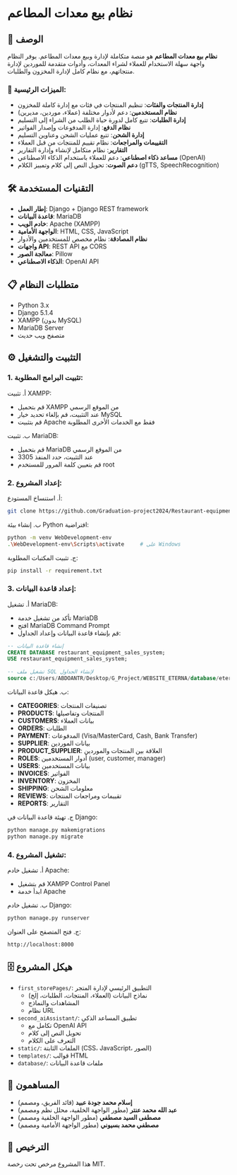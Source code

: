 # نظام بيع معدات المطاعم

## 📖 الوصف
**نظام بيع معدات المطاعم** هو منصة متكاملة لإدارة وبيع معدات المطاعم. يوفر النظام واجهة سهلة الاستخدام للعملاء لشراء المعدات، وأدوات متقدمة للموردين لإدارة منتجاتهم، مع نظام كامل لإدارة المخزون والطلبات.

### 🎯 الميزات الرئيسية:
- **إدارة المنتجات والفئات**: تنظيم المنتجات في فئات مع إدارة كاملة للمخزون
- **نظام المستخدمين**: دعم لأدوار مختلفة (عملاء، موردين، مديرين)
- **إدارة الطلبات**: تتبع كامل لدورة حياة الطلب من الشراء إلى التسليم
- **نظام الدفع**: إدارة المدفوعات وإصدار الفواتير
- **إدارة الشحن**: تتبع عمليات الشحن وعناوين التسليم
- **التقييمات والمراجعات**: نظام تقييم للمنتجات من قبل العملاء
- **التقارير**: نظام متكامل لإنشاء وإدارة التقارير
- **مساعد ذكاء اصطناعي**: دعم للعملاء باستخدام الذكاء الاصطناعي (OpenAI)
- **دعم الصوت**: تحويل النص إلى كلام وتمييز الكلام (gTTS, SpeechRecognition)

## 🛠️ التقنيات المستخدمة
- **إطار العمل**: Django + Django REST framework
- **قاعدة البيانات**: MariaDB
- **خادم الويب**: Apache (XAMPP)
- **الواجهة الأمامية**: HTML, CSS, JavaScript
- **نظام المصادقة**: نظام مخصص للمستخدمين والأدوار
- **واجهات API**: REST API مع CORS
- **معالجة الصور**: Pillow
- **الذكاء الاصطناعي**: OpenAI API

## 📋 متطلبات النظام
- Python 3.x
- Django 5.1.4
- XAMPP (بدون MySQL)
- MariaDB Server
- متصفح ويب حديث

## ⚙️ التثبيت والتشغيل

### 1. تثبيت البرامج المطلوبة:

أ. تثبيت XAMPP:
- قم بتحميل XAMPP من الموقع الرسمي
- عند التثبيت، قم بإلغاء تحديد خيار MySQL
- قم بتثبيت Apache فقط مع الخدمات الأخرى المطلوبة

ب. تثبيت MariaDB:
- قم بتحميل MariaDB من الموقع الرسمي
- عند التثبيت، حدد المنفذ 3305
- قم بتعيين كلمة المرور للمستخدم root

### 2. إعداد المشروع:

أ. استنساخ المستودع:
```bash
git clone https://github.com/Graduation-project2024/Restaurant-equipment-sales-system.git
```

ب. إنشاء بيئة Python افتراضية:
```bash
python -m venv WebDevelopment-env
.\WebDevelopment-env\Scripts\activate     # على Windows
```

ج. تثبيت المكتبات المطلوبة:
```bash
pip install -r requirement.txt
```

### 3. إعداد قاعدة البيانات:

أ. تشغيل MariaDB:
- تأكد من تشغيل خدمة MariaDB
- افتح MariaDB Command Prompt
- قم بإنشاء قاعدة البيانات وإعداد الجداول:
```sql
-- إنشاء قاعدة البيانات
CREATE DATABASE restaurant_equipment_sales_system;
USE restaurant_equipment_sales_system;

-- تشغيل ملف SQL لإنشاء الجداول
source c:/Users/ABDOANTR/Desktop/G_Project/WEBSITE_ETERNA/database/eterna_db.sql
```

ب. هيكل قاعدة البيانات:
- **CATEGORIES**: تصنيفات المنتجات
- **PRODUCTS**: المنتجات وتفاصيلها
- **CUSTOMERS**: بيانات العملاء
- **ORDERS**: الطلبات
- **PAYMENT**: المدفوعات (Visa/MasterCard, Cash, Bank Transfer)
- **SUPPLIER**: بيانات الموردين
- **PRODUCT_SUPPLIER**: العلاقة بين المنتجات والموردين
- **ROLES**: أدوار المستخدمين (user, customer, manager)
- **USERS**: بيانات المستخدمين
- **INVOICES**: الفواتير
- **INVENTORY**: المخزون
- **SHIPPING**: معلومات الشحن
- **REVIEWS**: تقييمات ومراجعات المنتجات
- **REPORTS**: التقارير

ج. تهيئة قاعدة البيانات في Django:
```bash
python manage.py makemigrations
python manage.py migrate
```

### 4. تشغيل المشروع:

أ. تشغيل خادم Apache:
- قم بتشغيل XAMPP Control Panel
- ابدأ خدمة Apache

ب. تشغيل خادم Django:
```bash
python manage.py runserver
```

ج. فتح المتصفح على العنوان:
```
http://localhost:8000
```

## 🗄️ هيكل المشروع
- `first_storePages/`: التطبيق الرئيسي لإدارة المتجر
  - نماذج البيانات (العملاء، المنتجات، الطلبات، إلخ)
  - المشاهدات والنماذج
  - نظام URL
- `second_aiAssistant/`: تطبيق المساعد الذكي
  - تكامل مع OpenAI API
  - تحويل النص إلى كلام
  - التعرف على الكلام
- `static/`: الملفات الثابتة (CSS، JavaScript، الصور)
- `templates/`: قوالب HTML
- `database/`: ملفات قاعدة البيانات

## 👥 المساهمون
- **إسلام محمد جودة عبيد** (قائد الفريق، ومصمم)
- **عبد الله محمد عنتر** (مطور الواجهة الخلفية، محلل نظم ومصمم)
- **مصطفى السيد مصطفي** (مطور الواجهة الخلفية ومصمم)
- **مصطفي محمد بسيوني** (مطور الواجهة الأمامية ومصمم)

## 📄 الترخيص
هذا المشروع مرخص تحت رخصة MIT.
